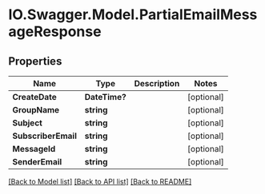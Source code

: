 # IO.Swagger.Model.PartialEmailMessageResponse
## Properties

Name | Type | Description | Notes
------------ | ------------- | ------------- | -------------
**CreateDate** | **DateTime?** |  | [optional] 
**GroupName** | **string** |  | [optional] 
**Subject** | **string** |  | [optional] 
**SubscriberEmail** | **string** |  | [optional] 
**MessageId** | **string** |  | [optional] 
**SenderEmail** | **string** |  | [optional] 

[[Back to Model list]](../README.md#documentation-for-models) [[Back to API list]](../README.md#documentation-for-api-endpoints) [[Back to README]](../README.md)

